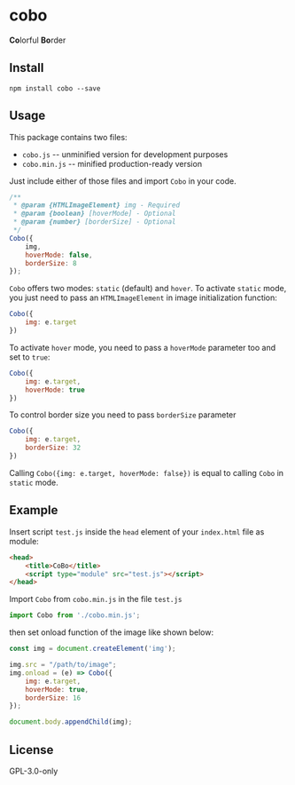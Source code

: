# cobo
**Co**lorful **Bo**rder

## Install
```
npm install cobo --save
```

## Usage

This package contains two files:

 * `cobo.js` -- unminified version for development purposes
 * `cobo.min.js` -- minified production-ready version

Just include either of those files and import `Cobo` in your code.

```js
/**
 * @param {HTMLImageElement} img - Required
 * @param {boolean} [hoverMode] - Optional
 * @param {number} [borderSize] - Optional
 */
Cobo({
    img,
    hoverMode: false,
    borderSize: 8
});
```

`Cobo` offers two modes: `static` (default) and `hover`. To activate `static` mode,
you just need to pass an `HTMLImageElement` in image initialization function:

```js
Cobo({
    img: e.target
})
```

To activate `hover` mode, you need to pass a `hoverMode` parameter too and set to `true`: 

```js
Cobo({
    img: e.target,
    hoverMode: true
})
```

To control border size you need to pass `borderSize` parameter

```js
Cobo({
    img: e.target,
    borderSize: 32
})
```

Calling `Cobo({img: e.target, hoverMode: false})` is equal to calling `Cobo` in `static` mode.

## Example

Insert script `test.js` inside the `head` element of your `index.html` file as module:

```html
<head>
    <title>CoBo</title>
    <script type="module" src="test.js"></script>
</head>
```

Import `Cobo` from `cobo.min.js` in the file `test.js` 

```js
import Cobo from './cobo.min.js';
```

then set onload function of the image like shown below:

```js
const img = document.createElement('img');

img.src = "/path/to/image";
img.onload = (e) => Cobo({
    img: e.target,
    hoverMode: true,
    borderSize: 16
});

document.body.appendChild(img);
```

## License
GPL-3.0-only
